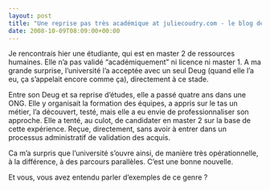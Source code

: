 ```yaml
---
layout: post
title: "Une reprise pas très académique at juliecoudry.com - le blog de Julie Coudry"
date: 2008-10-09T08:09:00+00:00
---
```

<div class="main">
		<p>Je rencontrais hier une étudiante, qui est en master 2 de ressources humaines. Elle n’a pas validé “académiquement” ni licence ni master 1. A ma grande surprise, l’université l’a acceptée avec un seul Deug (quand elle l’a eu, ça s’appelait encore comme ça), directement à ce stade.</p>
	<p>Entre son Deug et sa reprise d’études, elle a passé quatre ans dans une ONG. Elle y organisait la formation des équipes, a appris sur le tas un métier, l’a découvert, testé, mais elle a eu envie de professionnaliser son approche. Elle a tenté, au culot, de candidater en master 2 sur la base de cette expérience. Reçue, directement, sans avoir à entrer dans un processus administratif de validation des acquis.</p>
	<p>Ca m’a surpris que l’université s’ouvre ainsi, de manière très opérationnelle, à la différence, à des parcours parallèles. C’est une bonne nouvelle.</p>
	<p>Et vous, vous avez entendu parler d’exemples de ce genre ?
</p>
</div>